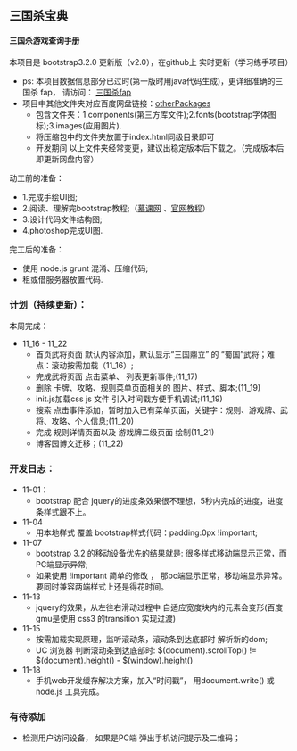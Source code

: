 
## 三国杀宝典

#### 三国杀游戏查询手册

本项目是 bootstrap3.2.0 更新版（v2.0），在github上 实时更新（学习练手项目）

* ps: 本项目数据信息部分已过时(第一版时用java代码生成)，更详细准确的三国杀 fap， 请访问： [三国杀fap](http://dadao.net/sgs/#) 
* 项目中其他文件夹对应百度网盘链接：[otherPackages](http://pan.baidu.com/s/1ntKCIzZ) 
  * 包含文件夹：1.components(第三方库文件);2.fonts(bootstrap字体图标);3.images(应用图片).
  * 将压缩包中的文件夹放置于index.html同级目录即可
  * 开发期间 以上文件夹经常变更，建议出稳定版本后下载之。（完成版本后即更新网盘内容）


动工前的准备：
* 1.完成手绘UI图;
* 2.阅读、理解完bootstrap教程;（[慕课网](http://www.imooc.com/learn/141) 、[官网教程](http://v3.bootcss.com/)）
* 3.设计代码文件结构图;
* 4.photoshop完成UI图.

完工后的准备：
* 使用 node.js grunt 混淆、压缩代码;
* 租或借服务器放置代码.

### 计划（持续更新）：

本周完成：
* 11_16 - 11_22
  * 首页武将页面 默认内容添加，默认显示“三国鼎立” 的 “蜀国”武将；难点：滚动按需加载（11_16）;
  * 完成武将页面 点击菜单、 列表更新事件;(11_17)
  * 删除 卡牌、攻略、规则菜单页面相关的 图片、样式、脚本;(11_19)
  * init.js加载css js 文件 引入时间戳方便手机调试;(11_19)
  * 搜索 点击事件添加，暂时加入已有菜单页面，关键字：规则、游戏牌、武将、攻略、个人信息;(11_20)
  * 完成 规则详情页面以及 游戏牌二级页面 绘制(11_21)
  * 博客园博文迁移；(11_22)

### 开发日志：
* 11-01：
  * bootstrap 配合 jquery的进度条效果很不理想，5秒内完成的进度，进度条样式跟不上。
* 11-04
  * 用本地样式 覆盖 bootstrap样式代码：padding:0px !important;
* 11-07
  * bootstrap 3.2 的移动设备优先的结果就是: 很多样式移动端显示正常，而PC端显示异常; 
  * 如果使用 !important 简单的修改 ， 那pc端显示正常，移动端显示异常。要同时兼容两端样式上还是得花时间。
* 11-13
  * jquery的效果，从左往右滑动过程中 自适应宽度块内的元素会变形(百度gmu是使用 css3 的transition 实现过渡)
* 11-15
  * 按需加载实现原理，监听滚动条，滚动条到达底部时 解析新的dom;
  * UC 浏览器 判断滚动条到达底部时:  $(document).scrollTop() != $(document).height() - $(window).height()
* 11-18
  * 手机web开发缓存解决方案，加入“时间戳”， 用document.write() 或 node.js 工具完成。

### 有待添加
* 检测用户访问设备， 如果是PC端 弹出手机访问提示及二维码；